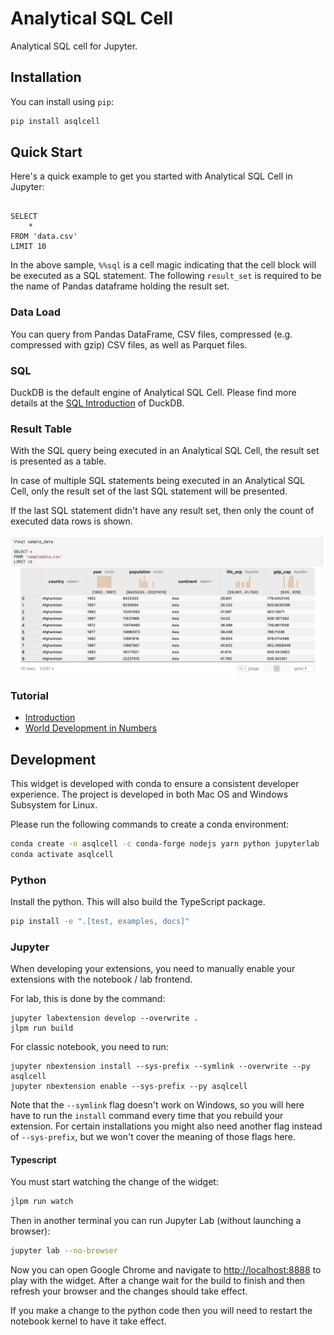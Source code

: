 # Analytical SQL Cell

Analytical SQL cell for Jupyter.


## Installation

You can install using `pip`:

```bash
pip install asqlcell
```

## Quick Start

Here's a quick example to get you started with Analytical SQL Cell in Jupyter:

```%%sql result_set

SELECT 
    *
FROM 'data.csv'
LIMIT 10
```

In the above sample, `%%sql` is a cell magic indicating that the cell block will be executed as a SQL statement. The following `result_set` is required to be the name of Pandas dataframe holding the result set.

### Data Load

You can query from Pandas DataFrame, CSV files, compressed (e.g. compressed with gzip) CSV files, as well as Parquet files.

### SQL

DuckDB is the default engine of Analytical SQL Cell. Please find more details at the [SQL Introduction](https://duckdb.org/docs/sql/introduction) of DuckDB.

### Result Table

With the SQL query being executed in an Analytical SQL Cell, the result set is presented as a table.

In case of multiple SQL statements being executed in an Analytical SQL Cell, only the result set of the last SQL statement will be presented.

If the last SQL statement didn't have any result set, then only the count of executed data rows is shown. 

![sample result table](screenshot.jpg)

### Tutorial

 * [Introduction](examples/introduction.ipynb)
 * [World Development in Numbers](examples/gapminder.ipynb)

## Development

This widget is developed with conda to ensure a consistent developer experience. The project is developed in both
Mac OS and Windows Subsystem for Linux.

Please run the following commands to create a conda environment:

```bash
conda create -n asqlcell -c conda-forge nodejs yarn python jupyterlab
conda activate asqlcell
```

### Python

Install the python. This will also build the TypeScript package.

```bash
pip install -e ".[test, examples, docs]"
```

### Jupyter

When developing your extensions, you need to manually enable your extensions with the notebook / lab frontend. 

For lab, this is done by the command:

```
jupyter labextension develop --overwrite .
jlpm run build
```

For classic notebook, you need to run:

```
jupyter nbextension install --sys-prefix --symlink --overwrite --py asqlcell
jupyter nbextension enable --sys-prefix --py asqlcell
```

Note that the `--symlink` flag doesn't work on Windows, so you will here have to run
the `install` command every time that you rebuild your extension. For certain installations
you might also need another flag instead of `--sys-prefix`, but we won't cover the meaning
of those flags here.

#### Typescript

You must start watching the change of the widget:

```bash
jlpm run watch
```

Then in another terminal you can run Jupyter Lab (without launching a browser):

```bash
jupyter lab --no-browser
```

Now you can open Google Chrome and navigate to [http://localhost:8888](http://localhost:8888) to play with the widget.
After a change wait for the build to finish and then refresh your browser and the changes should take effect.

If you make a change to the python code then you will need to restart the notebook kernel to have it take effect.
